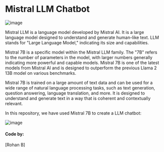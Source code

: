 # Mistral LLM Chatbot

![image](https://github.com/pik1989/MistralLLM-Chatbot/assets/34673684/0872656a-1716-4a09-a9d1-313d83cf3eb5)

Mistral LLM is a language model developed by Mistral AI. It is a large language model designed to understand and generate human-like text. LLM stands for "Large Language Model," indicating its size and capabilities.

Mistral 7B is a specific model within the Mistral LLM family. The "7B" refers to the number of parameters in the model, with larger numbers generally indicating more powerful and capable models. Mistral 7B is one of the latest models from Mistral AI and is designed to outperform the previous Llama 2 13B model on various benchmarks.

Mistral 7B is trained on a large amount of text data and can be used for a wide range of natural language processing tasks, such as text generation, question answering, language translation, and more. It is designed to understand and generate text in a way that is coherent and contextually relevant.

In this repository, we have used Mistral 7B to create a LLM chatbot:

![image](https://github.com/pik1989/MistralLLM-Chatbot/assets/34673684/85cfaf0f-9fab-4fb5-b7c4-8b6990fe8b45)

#### Code by: 

[Rohan B]<br>
